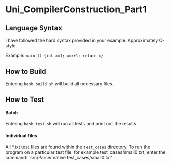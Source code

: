 # Uni_CompilerConstruction_Part1
## Language Syntax
I have followed the hard syntax provided in your example: Approximately C-style.

Example: `main () {int x=1; x=x+1; return x}`

## How to Build
Entering `bash build.sh` will build all necessary files.

## How to Test
#### Batch 
Entering `bash test.sh` will run all tests and print out the results.

#### Individual files
All *.txt test files are found within the `test_cases` directory. To run the program on a particular test file, for example test\_cases/small0.txt, enter the command: `src/Parser.native test\_cases/small0.txt'
